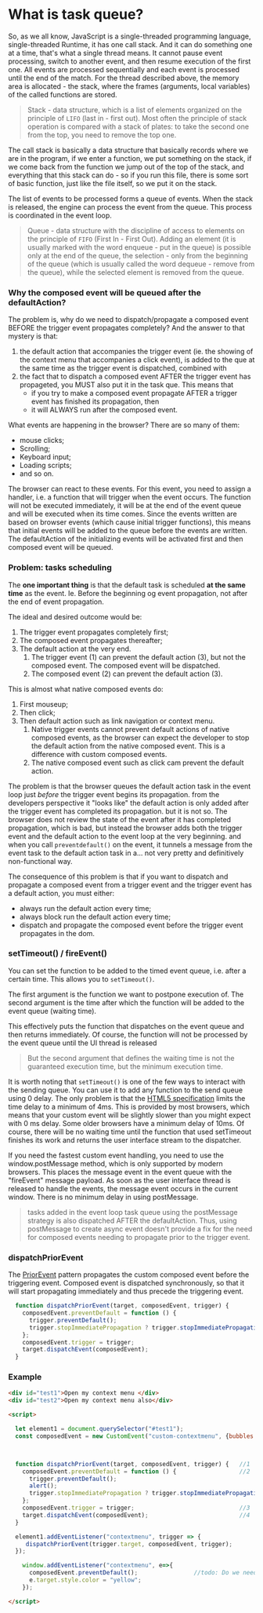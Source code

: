 # What is task queue?

So, as we all know, JavaScript is a single-threaded programming language, single-threaded Runtime, it has one call stack.
 And it can do something one at a time, that's what a single thread means. It cannot pause event processing, switch to 
another event, and then resume execution of the first one. All events are processed sequentially and each event is processed 
until the end of the match. For the thread described above, the memory area is allocated - the stack, where the frames 
(arguments, local variables) of the called functions are stored.
 
>Stack - data structure, which is a list of elements organized on the principle of `LIFO` (last in - first out). Most often
the principle of stack operation is compared with a stack of plates: to take the second one from the top, you need to 
remove the top one.  

The call stack is basically a data structure that basically records where we are in the program, if we enter a function,
we put something on the stack, if we come back from the function we jump out of the top of the stack, and everything 
that this stack can do - so if you run this file, there is some sort of basic function, just like the file itself, so
we put it on the stack. 

The list of events to be processed forms a queue of events. When the stack is released, the engine can process the 
event from the queue. This process is coordinated in the event loop.

>Queue - data structure with the discipline of access to elements on the principle of `FIFO` (First In - First Out).
Adding an element (it is usually marked with the word enqueue - put in the queue) is possible only at the end of the 
queue, the selection - only from the beginning of the queue (which is usually called the word dequeue - remove from the queue),
while the selected element is removed from the queue.

### Why the composed event will be queued after the defaultAction? 

The problem is, why do we need to dispatch/propagate a composed event BEFORE the trigger event propagates completely? And 
the answer to that mystery is that: 
   1. the default action that accompanies the trigger event (ie. the showing of the context menu that accompanies a 
   click event), is added to the que at the same time as the trigger event is dispatched, combined with 
   2. the fact that to dispatch a composed event AFTER the trigger event has propageted, you MUST also put it in the task 
   que. This means that 
        * if you try to make a composed event propagate AFTER a trigger event has finished its 
   propagation, then 
        * it will ALWAYS run after the composed event.


What events are happening in the browser? There are so many of them:
- mouse clicks;
- Scrolling;
- Keyboard input;
- Loading scripts;
- and so on.

The browser can react to these events. For this event, you need to assign a handler, i.e. a function that will trigger 
when the event occurs. The function will not be executed immediately, it will be at the end of the event queue and will
be executed when its time comes. Since the events written are based on browser events (which cause initial trigger functions),
this means that initial events will be added to the queue before the events are written. The defaultAction of the 
initializing events will be activated first and then composed event will be queued.

### Problem: tasks scheduling

The **one important thing** is that the default task is scheduled **at the same time** as the event. Ie. Before the beginning 
og event propagation, not after the end of event propagation.

The ideal and desired outcome would be:
1. The trigger event propagates completely first;
2. The composed event propagates thereafter;
3. The default action at the very end.
    1. The trigger event (1) can prevent the default action (3), but not the composed event. The composed event will be dispatched.
    2. The composed event (2) can prevent the default action (3).

This is almost what native composed events do:
1. First mouseup;
2. Then click;
3. Then default action such as link navigation or context menu.
    1. Native trigger events cannot prevent default actions of native composed events, as the browser can expect the 
       developer to stop the default action from the native composed event. This is a difference with custom composed events.
    2. The native composed event such as click cam prevent the default action.


The problem is that the browser queues the default action task in the event loop just _before_ the trigger event begins its
propagation. from the developers perspective it "looks like" the default action is only added after the trigger event has
completed its propagation. but it is not so. The browser does not review the state of the event after it has completed
propagation, which is bad, but instead the browser adds both the trigger event and the default action to the event loop
at the very beginning. and when you call `preventdefault()` on the event, it tunnels a message from the event task to the
 default action task in a... not very pretty and definitively non-functional way. 

The consequence of this problem is that if you want to dispatch and propagate a composed event from a trigger event and 
the trigger event has a default action, you must either:
   * always run the default action every time;
   * always block run the default action every time;
   * dispatch and propagate the composed event before the trigger event propagates in the dom.

### setTimeout() / fireEvent()
You can set the function to be added to the timed event queue, i.e. after a certain time. This allows you to `setTimeout()`.

The first argument is the function we want to postpone execution of. The second argument is the time after which the
function will be added to the event queue (waiting time).

This  effectively puts the function that dispatches on the event queue and then returns immediately. Of course, the 
function will not be processed by the event queue until the UI thread is released

> But the second argument that defines the waiting time is not the guaranteed execution time, but the minimum execution time.

It is worth noting that `setTimeout()` is one of the few ways to interact with the sending queue. You can use it to add any
function to the send queue using 0 delay. The only problem is that the [HTML5 specification](https://html.spec.whatwg.org/multipage/timers-and-user-prompts.html#timers) limits the time delay to
a minimum of 4ms. This is provided by most browsers, which means that your custom event will be slightly slower than you
might expect with 0 ms delay. Some older browsers have a minimum delay of 10ms. Of course, there will be no
waiting time until the function that used setTimeout finishes its work and returns the user interface stream to the dispatcher.

If you need the fastest custom event handling, you need to use the window.postMessage method, which is only supported by 
modern browsers. This places the message event in the event queue with the "fireEvent" message payload. As soon as the
user interface thread is released to handle the events, the message event occurs in the current window. There is no minimum
delay in using postMessage.

> tasks added in the event loop task queue using the postMessage strategy is also dispatched AFTER the defaultAction. 
Thus, using postMessage to create async event doesn't provide a fix for the need for composed events needing to propagate 
prior to the trigger event.


### dispatchPriorEvent

The [PriorEvent](https://github.com/orstavik/JoiEvents/blob/bb0ab1b2c67e504954d64346da6cbd47d84400ea/docs/2_EventToEvent/7_Pattern3_PriorEvent.md) 
pattern propagates the custom composed event before the triggering event. Composed event is dispatched synchronously, 
so that it will start propagating immediately and thus precede the triggering event.


```javascript
  function dispatchPriorEvent(target, composedEvent, trigger) {   
    composedEvent.preventDefault = function () {                 
      trigger.preventDefault();
      trigger.stopImmediatePropagation ? trigger.stopImmediatePropagation() : trigger.stopPropagation();
    };
    composedEvent.trigger = trigger;                              
    target.dispatchEvent(composedEvent);                          
  }

```

### Example 

```html
<div id="test1">Open my context menu </div>
<div id="test2">Open my context menu also</div>

<script>

  let element1 = document.querySelector("#test1");
  const composedEvent = new CustomEvent("custom-contextmenu", {bubbles: true, composed: true});



  function dispatchPriorEvent(target, composedEvent, trigger) {   //1
    composedEvent.preventDefault = function () {                  //2
      trigger.preventDefault();
      alert();
      trigger.stopImmediatePropagation ? trigger.stopImmediatePropagation() : trigger.stopPropagation();
    };
    composedEvent.trigger = trigger;                              //3
    target.dispatchEvent(composedEvent);                          //4
  }

  element1.addEventListener("contextmenu", trigger => {
     dispatchPriorEvent(trigger.target, composedEvent, trigger);
  });

    window.addEventListener("contextmenu", e=>{
      composedEvent.preventDefault();                //todo: Do we need to prevent composed event inside initial event listener to prevent default action??
      e.target.style.color = "yellow";
    });

</script>
```


